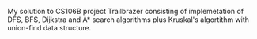 My solution to CS106B project Trailbrazer consisting of implemetation of DFS, BFS, Dijkstra and A* search algorithms plus
Kruskal's algortithm with union-find data structure.
